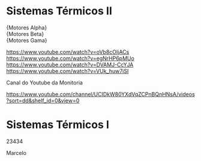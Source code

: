 # Sistemas Térmicos II

{Motores Alpha} </br>
{Motores Beta} </br>
{Motores Gama} </br>

https://www.youtube.com/watch?v=oVb8cOIjACs </br>
https://www.youtube.com/watch?v=egNrHP6pMUo </br>
https://www.youtube.com/watch?v=DVAMJ-CcYJA </br>
https://www.youtube.com/watch?v=VUk_huw7iSI


Canal do Youtube da Monitoria

https://www.youtube.com/channel/UCIDkW80YXdVqZCPnBQnHNsA/videos?sort=dd&shelf_id=0&view=0


# Sistemas Térmicos I

23434

Marcelo
